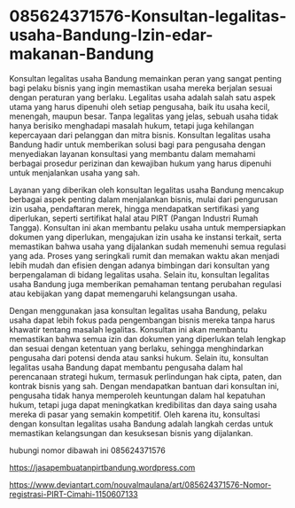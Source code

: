 # 085624371576-Konsultan-legalitas-usaha-Bandung-Izin-edar-makanan-Bandung

Konsultan legalitas usaha Bandung memainkan peran yang sangat penting bagi pelaku bisnis yang ingin memastikan usaha mereka berjalan sesuai dengan peraturan yang berlaku. Legalitas usaha adalah salah satu aspek utama yang harus dipenuhi oleh setiap pengusaha, baik itu usaha kecil, menengah, maupun besar. Tanpa legalitas yang jelas, sebuah usaha tidak hanya berisiko menghadapi masalah hukum, tetapi juga kehilangan kepercayaan dari pelanggan dan mitra bisnis. Konsultan legalitas usaha Bandung hadir untuk memberikan solusi bagi para pengusaha dengan menyediakan layanan konsultasi yang membantu dalam memahami berbagai prosedur perizinan dan kewajiban hukum yang harus dipenuhi untuk menjalankan usaha yang sah.

Layanan yang diberikan oleh konsultan legalitas usaha Bandung mencakup berbagai aspek penting dalam menjalankan bisnis, mulai dari pengurusan izin usaha, pendaftaran merek, hingga mendapatkan sertifikasi yang diperlukan, seperti sertifikat halal atau PIRT (Pangan Industri Rumah Tangga). Konsultan ini akan membantu pelaku usaha untuk mempersiapkan dokumen yang diperlukan, mengajukan izin usaha ke instansi terkait, serta memastikan bahwa usaha yang dijalankan sudah memenuhi semua regulasi yang ada. Proses yang seringkali rumit dan memakan waktu akan menjadi lebih mudah dan efisien dengan adanya bimbingan dari konsultan yang berpengalaman di bidang legalitas usaha. Selain itu, konsultan legalitas usaha Bandung juga memberikan pemahaman tentang perubahan regulasi atau kebijakan yang dapat memengaruhi kelangsungan usaha.

Dengan menggunakan jasa konsultan legalitas usaha Bandung, pelaku usaha dapat lebih fokus pada pengembangan bisnis mereka tanpa harus khawatir tentang masalah legalitas. Konsultan ini akan membantu memastikan bahwa semua izin dan dokumen yang diperlukan telah lengkap dan sesuai dengan ketentuan yang berlaku, sehingga menghindarkan pengusaha dari potensi denda atau sanksi hukum. Selain itu, konsultan legalitas usaha Bandung dapat membantu pengusaha dalam hal perencanaan strategi hukum, termasuk perlindungan hak cipta, paten, dan kontrak bisnis yang sah. Dengan mendapatkan bantuan dari konsultan ini, pengusaha tidak hanya memperoleh keuntungan dalam hal kepatuhan hukum, tetapi juga dapat meningkatkan kredibilitas dan daya saing usaha mereka di pasar yang semakin kompetitif. Oleh karena itu, konsultasi dengan konsultan legalitas usaha Bandung adalah langkah cerdas untuk memastikan kelangsungan dan kesuksesan bisnis yang dijalankan.

hubungi nomor dibawah ini
085624371576

https://jasapembuatanpirtbandung.wordpress.com

https://www.deviantart.com/nouvalmaulana/art/085624371576-Nomor-registrasi-PIRT-Cimahi-1150607133
